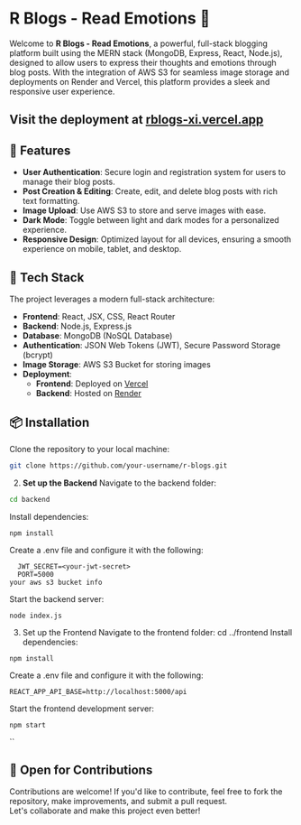 # R Blogs - Read Emotions 🌟

Welcome to **R Blogs - Read Emotions**, a powerful, full-stack blogging platform built using the MERN stack (MongoDB, Express, React, Node.js), designed to allow users to express their thoughts and emotions through blog posts. With the integration of AWS S3 for seamless image storage and deployments on Render and Vercel, this platform provides a sleek and responsive user experience.

## Visit the deployment at [rblogs-xi.vercel.app](https://rblogs-xi.vercel.app/)
 


## 🚀 Features

- **User Authentication**: Secure login and registration system for users to manage their blog posts.
- **Post Creation & Editing**: Create, edit, and delete blog posts with rich text formatting.
- **Image Upload**: Use AWS S3 to store and serve images with ease.
- **Dark Mode**: Toggle between light and dark modes for a personalized experience.
- **Responsive Design**: Optimized layout for all devices, ensuring a smooth experience on mobile, tablet, and desktop.

## 🔧 Tech Stack

The project leverages a modern full-stack architecture:

- **Frontend**: React, JSX, CSS, React Router
- **Backend**: Node.js, Express.js
- **Database**: MongoDB (NoSQL Database)
- **Authentication**: JSON Web Tokens (JWT), Secure Password Storage (bcrypt)
- **Image Storage**: AWS S3 Bucket for storing images
- **Deployment**:
  - **Frontend**: Deployed on [Vercel](https://vercel.com)
  - **Backend**: Hosted on [Render](https://render.com)

## 📦 Installation

Clone the repository to your local machine:

```bash
git clone https://github.com/your-username/r-blogs.git
```

2. **Set up the Backend**
  Navigate to the backend folder:
  ```bash
  cd backend
```
Install dependencies:
```
npm install
```
Create a .env file and configure it with the following:
```MONGO_URI=<your-mongo-db-connection-string>
  JWT_SECRET=<your-jwt-secret>
  PORT=5000
your aws s3 bucket info
```
Start the backend server:
```
node index.js
```
3. Set up the Frontend
Navigate to the frontend folder:
cd ../frontend
Install dependencies:
```
npm install
```
Create a .env file and configure it with the following:
```
REACT_APP_API_BASE=http://localhost:5000/api
```
Start the frontend development server:
```
npm start
```
``
## 🤝 Open for Contributions

Contributions are welcome! If you'd like to contribute, feel free to fork the repository, make improvements, and submit a pull request.  
Let's collaborate and make this project even better!

